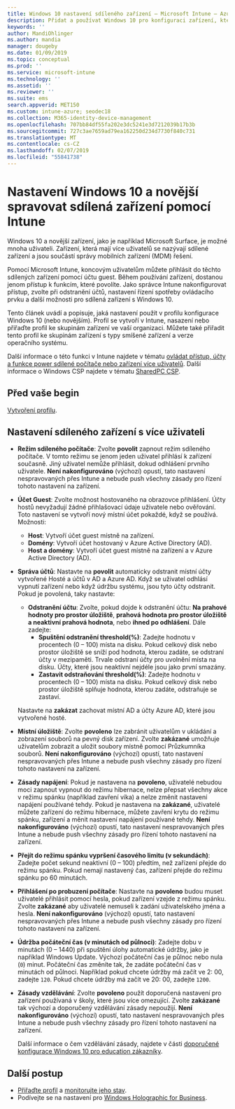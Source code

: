 ```yaml
---
title: Windows 10 nastavení sdíleného zařízení – Microsoft Intune – Azure | Dokumentace Microsoftu
description: Přidat a používat Windows 10 pro konfiguraci zařízení, které jsou sdílená nebo použít víc uživatelů v Microsoft Intune. Zobrazit seznam všech nastavení a co dělají na zařízeních, včetně Microsoft Surface. Řídit účty hostů, Správa účtů a odstranit neaktivní účty, povolit nebo zakázat ukládání do místního úložiště, nastavení napájení a režimu spánku možnosti, vyberte při aktualizace jsou nainstalovány a používat zařízení v prostředí education v profilu konfigurace zařízení.
keywords: ''
author: MandiOhlinger
ms.author: mandia
manager: dougeby
ms.date: 01/09/2019
ms.topic: conceptual
ms.prod: ''
ms.service: microsoft-intune
ms.technology: ''
ms.assetid: ''
ms.reviewer: ''
ms.suite: ems
search.appverid: MET150
ms.custom: intune-azure; seodec18
ms.collection: M365-identity-device-management
ms.openlocfilehash: 707bb84df55fa202e3dc5241e3d7212039b17b3b
ms.sourcegitcommit: 727c3ae7659ad79ea162250d234d7730f840c731
ms.translationtype: MT
ms.contentlocale: cs-CZ
ms.lasthandoff: 02/07/2019
ms.locfileid: "55841738"
---
```

# <a name="windows-10-and-later-settings-to-manage-shared-devices-using-intune"></a>Nastavení Windows 10 a novější spravovat sdílená zařízení pomocí Intune

Windows 10 a novější zařízení, jako je například Microsoft Surface, je možné mnoha uživateli. Zařízení, která mají více uživatelů se nazývají sdílené zařízení a jsou součástí správy mobilních zařízení (MDM) řešení.

Pomocí Microsoft Intune, koncovým uživatelům můžete přihlásit do těchto sdílených zařízení pomocí účtu guest. Během používání zařízení, dostanou jenom přístup k funkcím, které povolíte. Jako správce Intune nakonfigurovat přístup, zvolte při odstranění účtů, nastavení řízení spotřeby ovládacího prvku a další možnosti pro sdílená zařízení s Windows 10.

Tento článek uvádí a popisuje, jaká nastavení použít v profilu konfigurace Windows 10 (nebo novějším). Profil se vytvoří v Intune, nasazení nebo přiřaďte profil ke skupinám zařízení ve vaší organizaci. Můžete také přiřadit tento profil ke skupinám zařízení s typy smíšené zařízení a verze operačního systému.

Další informace o této funkci v Intune najdete v tématu [ovládat přístup, účty a funkce power sdílené počítače nebo zařízení více uživatelů](shared-user-device-settings.md). Další informace o Windows CSP najdete v tématu [SharedPC CSP](https://docs.microsoft.com/windows/client-management/mdm/sharedpc-csp).

## <a name="before-your-begin"></a>Před vaše begin

[Vytvoření profilu](shared-user-device-settings.md).

## <a name="shared-multi-user-device-settings"></a>Nastavení sdíleného zařízení s více uživateli

- **Režim sdíleného počítače**: Zvolte **povolit** zapnout režim sdíleného počítače. V tomto režimu se jenom jeden uživatel přihlásí k zařízení současně. Jiný uživatel nemůže přihlásit, dokud odhlášení prvního uživatele. **Není nakonfigurováno** (výchozí) opustí, tato nastavení nespravovaných přes Intune a nebude push všechny zásady pro řízení tohoto nastavení na zařízení.
- **Účet Guest**: Zvolte možnost hostovaného na obrazovce přihlášení. Účty hostů nevyžadují žádné přihlašovací údaje uživatele nebo ověřování. Toto nastavení se vytvoří nový místní účet pokaždé, když se používá. Možnosti:
  - **Host**: Vytvoří účet guest místně na zařízení.
  - **Domény**: Vytvoří účet hostovaný v Azure Active Directory (AD).
  - **Host a domény**: Vytvoří účet guest místně na zařízení a v Azure Active Directory (AD).
- **Správa účtů**: Nastavte na **povolit** automaticky odstranit místní účty vytvořené Hosté a účtů v AD a Azure AD. Když se uživatel odhlásí vypnutí zařízení nebo když údržbu systému, jsou tyto účty odstranit. Pokud je povolená, taky nastavte:
  - **Odstranění účtu**: Zvolte, pokud dojde k odstranění účtu: **Na prahové hodnoty pro prostor úložiště**, **prahová hodnota pro prostor úložiště a neaktivní prahová hodnota**, nebo **ihned po odhlášení**. Dále zadejte:
    - **Spuštění odstranění threshold(%)**: Zadejte hodnotu v procentech (0 – 100) místa na disku. Pokud celkový disk nebo prostor úložiště se sníží pod hodnota, kterou zadáte, se odstraní účty v mezipaměti. Trvale odstraní účty pro uvolnění místa na disku. Účty, které jsou neaktivní nejdéle jsou jako první smazány.
    - **Zastavit odstraňování threshold(%)**: Zadejte hodnotu v procentech (0 – 100) místa na disku. Pokud celkový disk nebo prostor úložiště splňuje hodnota, kterou zadáte, odstraňuje se zastaví.

  Nastavte na **zakázat** zachovat místní AD a účty Azure AD, které jsou vytvořené hosté.

- **Místní úložiště**: Zvolte **povoleno** lze zabránit uživatelům v ukládání a zobrazení souborů na pevný disk zařízení. Zvolte **zakázané** umožňuje uživatelům zobrazit a uložit soubory místně pomocí Průzkumníka souborů. **Není nakonfigurováno** (výchozí) opustí, tato nastavení nespravovaných přes Intune a nebude push všechny zásady pro řízení tohoto nastavení na zařízení.
- **Zásady napájení**: Pokud je nastavena na **povoleno**, uživatelé nebudou moci zapnout vypnout do režimu hibernace, nelze přepsat všechny akce v režimu spánku (například zavření víka) a nelze změnit nastavení napájení používané tehdy. Pokud je nastavena na **zakázané**, uživatelé můžete zařízení do režimu hibernace, můžete zavření krytu do režimu spánku, zařízení a měnit nastavení napájení používané tehdy. **Není nakonfigurováno** (výchozí) opustí, tato nastavení nespravovaných přes Intune a nebude push všechny zásady pro řízení tohoto nastavení na zařízení.
- **Přejít do režimu spánku vypršení časového limitu (v sekundách)**: Zadejte počet sekund neaktivní (0 – 100) předtím, než zařízení přejde do režimu spánku. Pokud nemají nastavený čas, zařízení přejde do režimu spánku po 60 minutách.
- **Přihlášení po probuzení počítače**: Nastavte na **povoleno** budou muset uživatelé přihlásit pomocí hesla, pokud zařízení vzejde z režimu spánku. Zvolte **zakázané** aby uživatelé nemuseli k zadání uživatelského jména a hesla. **Není nakonfigurováno** (výchozí) opustí, tato nastavení nespravovaných přes Intune a nebude push všechny zásady pro řízení tohoto nastavení na zařízení.
- **Údržba počáteční čas (v minutách od půlnoci)**: Zadejte dobu v minutách (0 – 1440) při spuštění úlohy automatické údržby, jako je například Windows Update. Výchozí počáteční čas je půlnoc nebo nula (`0`) minut. Počáteční čas změníte tak, že zadáte počáteční čas v minutách od půlnoci. Například pokud chcete údržby má začít ve 2: 00, zadejte `120`. Pokud chcete údržby má začít ve 20: 00, zadejte `1200`.
- **Zásady vzdělávání**: Zvolte **povoleno** použít doporučená nastavení pro zařízení používaná v školy, které jsou více omezující. Zvolte **zakázané** tak výchozí a doporučený vzdělávání zásady nepoužijí. **Není nakonfigurováno** (výchozí) opustí, tato nastavení nespravovaných přes Intune a nebude push všechny zásady pro řízení tohoto nastavení na zařízení.

  Další informace o čem vzdělávání zásady, najdete v části [doporučené konfigurace Windows 10 pro education zákazníky](https://docs.microsoft.com/education/windows/configure-windows-for-education).

## <a name="next-steps"></a>Další postup

- [Přiřaďte profil](device-profile-assign.md) a [monitorujte jeho stav](device-profile-monitor.md).
- Podívejte se na nastavení pro [Windows Holographic for Business](shared-user-device-settings-windows-holographic.md).
